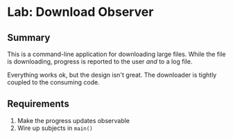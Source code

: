 # Lab: Download Observer

## Summary

This is a command-line application for downloading large files. While 
the file is downloading, progress is reported to the user _and_ to
a log file.

Everything works ok, but the design isn't great. The downloader
is tightly coupled to the consuming code.



## Requirements
1. Make the progress updates observable
2. Wire up subjects in `main()`


